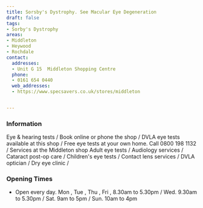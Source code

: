 ```yaml
---
title: Sorsby's Dystrophy. See Macular Eye Degeneration
draft: false
tags:
- Sorby's Dystrophy
areas:
- Middleton
- Heywood
- Rochdale
contact:
  addresses:
  - Unit G 15  Middleton Shopping Centre
  phone:
  - 0161 654 0440
  web_addresses:
  - https://www.specsavers.co.uk/stores/middleton


---
```


### Information
Eye & hearing tests / Book online or phone the shop /
DVLA eye tests available at this shop /
Free eye tests at your own home. Call 0800 198 1132 /
Services at the Middleton shop
Adult eye tests /
Audiology services /
Cataract post-op care /
Children's eye tests /
Contact lens services /
DVLA optician / 
Dry eye clinic /

### Opening Times
* Open every day.
Mon , Tue , Thu , Fri , 8.30am to 5.30pm /
Wed.  9.30am to 5.30pm /
Sat. 9am to 5pm /
Sun. 10am to 4pm